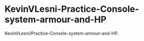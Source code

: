 # KevinVLesni-Practice-Console-system-armour-and-HP
KevinVLesni/Practice-Console-system-armour-and-HP.

